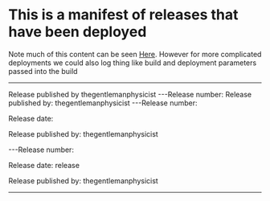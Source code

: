 # This is a manifest of releases that have been deployed

Note much of this content can be seen [Here](https://github.com/thegentlemanphysicist/code_challenge_2021/releases).  However for more complicated deployments we could also log thing like build and deployment parameters passed into the build

---
Release published by  thegentlemanphysicist
---Release number: 
Release published by:  thegentlemanphysicist
---Release number: 

Release date: 

Release published by:  thegentlemanphysicist

---Release number: 

Release date: release

Release published by:  thegentlemanphysicist

---